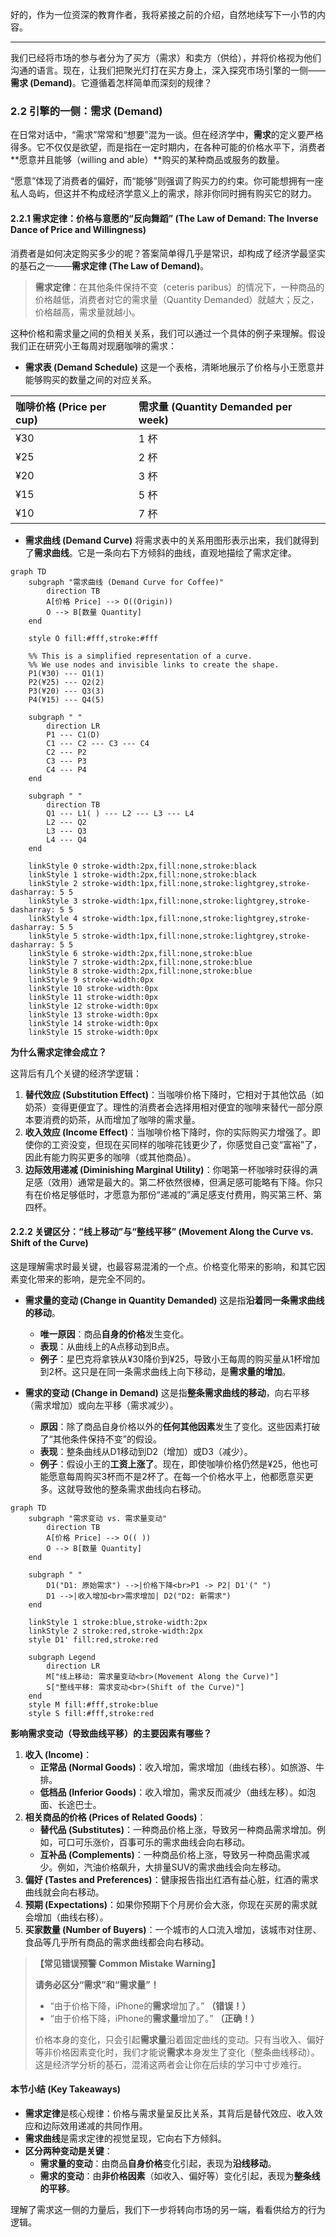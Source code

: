 好的，作为一位资深的教育作者，我将紧接之前的介绍，自然地续写下一小节的内容。

---

我们已经将市场的参与者分为了买方（需求）和卖方（供给），并将价格视为他们沟通的语言。现在，让我们把聚光灯打在买方身上，深入探究市场引擎的一侧——**需求 (Demand)**。它遵循着怎样简单而深刻的规律？

### 2.2 引擎的一侧：需求 (Demand)

在日常对话中，“需求”常常和“想要”混为一谈。但在经济学中，**需求**的定义要严格得多。它不仅仅是欲望，而是指在一定时期内，在各种可能的价格水平下，消费者**愿意并且能够（willing and able）**购买的某种商品或服务的数量。

“愿意”体现了消费者的偏好，而“能够”则强调了购买力的约束。你可能想拥有一座私人岛屿，但这并不构成经济学意义上的需求，除非你同时拥有购买它的财力。

#### 2.2.1 需求定律：价格与意愿的“反向舞蹈” (The Law of Demand: The Inverse Dance of Price and Willingness)

消费者是如何决定购买多少的呢？答案简单得几乎是常识，却构成了经济学最坚实的基石之一——**需求定律 (The Law of Demand)**。

> **需求定律**：在其他条件保持不变（ceteris paribus）的情况下，一种商品的价格越低，消费者对它的需求量（Quantity Demanded）就越大；反之，价格越高，需求量就越小。

这种价格和需求量之间的负相关关系，我们可以通过一个具体的例子来理解。假设我们正在研究小王每周对现磨咖啡的需求：

*   **需求表 (Demand Schedule)**
    这是一个表格，清晰地展示了价格与小王愿意并能够购买的数量之间的对应关系。

| 咖啡价格 (Price per cup) | 需求量 (Quantity Demanded per week) |
| :----------------------- | :---------------------------------- |
| ¥30                      | 1 杯                                |
| ¥25                      | 2 杯                                |
| ¥20                      | 3 杯                                |
| ¥15                      | 5 杯                                |
| ¥10                      | 7 杯                                |

*   **需求曲线 (Demand Curve)**
    将需求表中的关系用图形表示出来，我们就得到了**需求曲线**。它是一条向右下方倾斜的曲线，直观地描绘了需求定律。

```mermaid
graph TD
    subgraph "需求曲线 (Demand Curve for Coffee)"
        direction TB
        A[价格 Price] --> O((Origin))
        O --> B[数量 Quantity]
    end

    style O fill:#fff,stroke:#fff

    %% This is a simplified representation of a curve.
    %% We use nodes and invisible links to create the shape.
    P1(¥30) --- Q1(1)
    P2(¥25) --- Q2(2)
    P3(¥20) --- Q3(3)
    P4(¥15) --- Q4(5)

    subgraph " "
        direction LR
        P1 --- C1(D)
        C1 --- C2 --- C3 --- C4
        C2 --- P2
        C3 --- P3
        C4 --- P4
    end

    subgraph " "
        direction TB
        Q1 --- L1( ) --- L2 --- L3 --- L4
        L2 --- Q2
        L3 --- Q3
        L4 --- Q4
    end

    linkStyle 0 stroke-width:2px,fill:none,stroke:black
    linkStyle 1 stroke-width:2px,fill:none,stroke:black
    linkStyle 2 stroke-width:1px,fill:none,stroke:lightgrey,stroke-dasharray: 5 5
    linkStyle 3 stroke-width:1px,fill:none,stroke:lightgrey,stroke-dasharray: 5 5
    linkStyle 4 stroke-width:1px,fill:none,stroke:lightgrey,stroke-dasharray: 5 5
    linkStyle 5 stroke-width:1px,fill:none,stroke:lightgrey,stroke-dasharray: 5 5
    linkStyle 6 stroke-width:2px,fill:none,stroke:blue
    linkStyle 7 stroke-width:2px,fill:none,stroke:blue
    linkStyle 8 stroke-width:2px,fill:none,stroke:blue
    linkStyle 9 stroke-width:0px
    linkStyle 10 stroke-width:0px
    linkStyle 11 stroke-width:0px
    linkStyle 12 stroke-width:0px
    linkStyle 13 stroke-width:0px
    linkStyle 14 stroke-width:0px
    linkStyle 15 stroke-width:0px

```

**为什么需求定律会成立？**

这背后有几个关键的经济学逻辑：

1.  **替代效应 (Substitution Effect)**：当咖啡价格下降时，它相对于其他饮品（如奶茶）变得更便宜了。理性的消费者会选择用相对便宜的咖啡来替代一部分原本要消费的奶茶，从而增加了咖啡的需求量。
2.  **收入效应 (Income Effect)**：当咖啡价格下降时，你的实际购买力增强了。即使你的工资没变，但现在买同样的咖啡花钱更少了，你感觉自己变“富裕”了，因此有能力购买更多的咖啡（或其他商品）。
3.  **边际效用递减 (Diminishing Marginal Utility)**：你喝第一杯咖啡时获得的满足感（效用）通常是最大的。第二杯依然很棒，但满足感可能略有下降。你只有在价格足够低时，才愿意为那份“递减的”满足感支付费用，购买第三杯、第四杯。

#### 2.2.2 关键区分：“线上移动”与“整线平移” (Movement Along the Curve vs. Shift of the Curve)

这是理解需求时最关键，也最容易混淆的一个点。价格变化带来的影响，和其它因素变化带来的影响，是完全不同的。

*   **需求量的变动 (Change in Quantity Demanded)**
    这是指**沿着同一条需求曲线的移动**。
    *   **唯一原因**：商品**自身的价格**发生变化。
    *   **表现**：从曲线上的A点移动到B点。
    *   **例子**：星巴克将拿铁从¥30降价到¥25，导致小王每周的购买量从1杯增加到2杯。这只是在同一条需求曲线上向下移动，是**需求量的增加**。

*   **需求的变动 (Change in Demand)**
    这是指**整条需求曲线的移动**，向右平移（需求增加）或向左平移（需求减少）。
    *   **原因**：除了商品自身价格以外的**任何其他因素**发生了变化。这些因素打破了“其他条件保持不变”的假设。
    *   **表现**：整条曲线从D1移动到D2（增加）或D3（减少）。
    *   **例子**：假设小王的**工资上涨了**。现在，即使咖啡价格仍然是¥25，他也可能愿意每周购买3杯而不是2杯了。在每一个价格水平上，他都愿意买更多。这就导致他的整条需求曲线向右移动。

```mermaid
graph TD
    subgraph "需求变动 vs. 需求量变动"
        direction TB
        A[价格 Price] --> O(( ))
        O --> B[数量 Quantity]
    end

    subgraph " "
        D1("D1: 原始需求") -->|价格下降<br>P1 -> P2| D1'(" ")
        D1 -->|收入增加<br>需求增加| D2("D2: 新需求")
    end

    linkStyle 1 stroke:blue,stroke-width:2px
    linkStyle 2 stroke:red,stroke-width:2px
    style D1' fill:red,stroke:red
    
    subgraph Legend
        direction LR
        M["线上移动: 需求量变动<br>(Movement Along the Curve)"]
        S["整线平移: 需求变动<br>(Shift of the Curve)"]
    end
    style M fill:#fff,stroke:blue
    style S fill:#fff,stroke:red
```

**影响需求变动（导致曲线平移）的主要因素有哪些？**

1.  **收入 (Income)**：
    *   **正常品 (Normal Goods)**：收入增加，需求增加（曲线右移）。如旅游、牛排。
    *   **低档品 (Inferior Goods)**：收入增加，需求反而减少（曲线左移）。如泡面、长途巴士。
2.  **相关商品的价格 (Prices of Related Goods)**：
    *   **替代品 (Substitutes)**：一种商品价格上涨，导致另一种商品需求增加。例如，可口可乐涨价，百事可乐的需求曲线会向右移动。
    *   **互补品 (Complements)**：一种商品价格上涨，导致另一种商品需求减少。例如，汽油价格飙升，大排量SUV的需求曲线会向左移动。
3.  **偏好 (Tastes and Preferences)**：健康报告指出红酒有益心脏，红酒的需求曲线就会向右移动。
4.  **预期 (Expectations)**：如果你预期下个月房价会大涨，你现在买房的需求就会增加（曲线右移）。
5.  **买家数量 (Number of Buyers)**：一个城市的人口流入增加，该城市对住房、食品等几乎所有商品的需求曲线都会向右移动。

> **【常见错误预警 Common Mistake Warning】**
>
> **请务必区分“需求”和“需求量”！**
> *   “由于价格下降，iPhone的**需求**增加了。” **（错误！）**
> *   “由于价格下降，iPhone的**需求量**增加了。” **（正确！）**
>
> 价格本身的变化，只会引起**需求量**沿着固定曲线的变动。只有当收入、偏好等非价格因素变化时，我们才能说**需求**本身发生了变化（整条曲线移动）。这是经济学分析的基石，混淆这两者会让你在后续的学习中寸步难行。

#### 本节小结 (Key Takeaways)

*   **需求定律**是核心规律：价格与需求量呈反比关系，其背后是替代效应、收入效应和边际效用递减的共同作用。
*   **需求曲线**是需求定律的视觉呈现，它向右下方倾斜。
*   **区分两种变动是关键**：
    *   **需求量的变动**：由商品**自身价格**变化引起，表现为**沿线移动**。
    *   **需求的变动**：由**非价格因素**（如收入、偏好等）变化引起，表现为**整条线的平移**。

理解了需求这一侧的力量后，我们下一步将转向市场的另一端，看看供给方的行为逻辑。